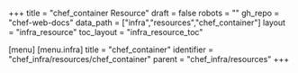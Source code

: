+++
title = "chef_container Resource"
draft = false
robots = ""
gh_repo = "chef-web-docs"
data_path = ["infra","resources","chef_container"]
layout = "infra_resource"
toc_layout = "infra_resource_toc"

[menu]
  [menu.infra]
    title = "chef_container"
    identifier = "chef_infra/resources/chef_container"
    parent = "chef_infra/resources"
+++

<!-- The contents of this page are automatically generated from the chef_container.yaml file in the data directory. -->
<!-- To suggest a change, edit the https://github.com/chef/chef/blob/main/lib/chef/resource/chef_container.rb file
      and submit a pull request to the https://github.com/chef/chef repository. -->
